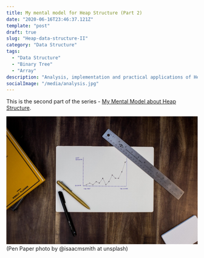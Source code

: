 ```yaml
---
title: My mental model for Heap Structure (Part 2)
date: "2020-06-16T23:46:37.121Z"
template: "post"
draft: true
slug: "Heap-data-structure-II"
category: "Data Structure"
tags:
  - "Data Structure"
  - "Binary Tree"
  - "Array"
description: "Analysis, implementation and practical applications of Heap structure."
socialImage: "/media/analysis.jpg"
---
```


This is the second part of the series - [My Mental Model about Heap Structure](/posts/Heap-data-structure).

![Pen Paper photo  by @isaacmsmith at unspash](/media/analysis.jpg)
(Pen Paper photo  by @isaacmsmith at unsplash)
